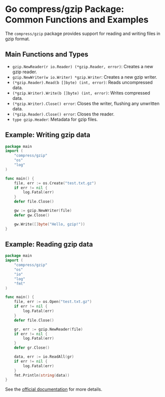 # Go compress/gzip Package: Common Functions and Examples

The `compress/gzip` package provides support for reading and writing files in gzip format.

## Main Functions and Types
- `gzip.NewReader(r io.Reader) (*gzip.Reader, error)`: Creates a new gzip reader.
- `gzip.NewWriter(w io.Writer) *gzip.Writer`: Creates a new gzip writer.
- `(*gzip.Reader).Read(b []byte) (int, error)`: Reads uncompressed data.
- `(*gzip.Writer).Write(b []byte) (int, error)`: Writes compressed data.
- `(*gzip.Writer).Close() error`: Closes the writer, flushing any unwritten data.
- `(*gzip.Reader).Close() error`: Closes the reader.
- `type gzip.Header`: Metadata for gzip files.

## Example: Writing gzip data
```go
package main
import (
    "compress/gzip"
    "os"
    "log"
)

func main() {
    file, err := os.Create("test.txt.gz")
    if err != nil {
        log.Fatal(err)
    }
    defer file.Close()

    gw := gzip.NewWriter(file)
    defer gw.Close()

    gw.Write([]byte("Hello, gzip!"))
}
```

## Example: Reading gzip data
```go
package main
import (
    "compress/gzip"
    "os"
    "io"
    "log"
    "fmt"
)

func main() {
    file, err := os.Open("test.txt.gz")
    if err != nil {
        log.Fatal(err)
    }
    defer file.Close()

    gr, err := gzip.NewReader(file)
    if err != nil {
        log.Fatal(err)
    }
    defer gr.Close()

    data, err := io.ReadAll(gr)
    if err != nil {
        log.Fatal(err)
    }
    fmt.Println(string(data))
}
```

See the [official documentation](https://pkg.go.dev/compress/gzip) for more details.
